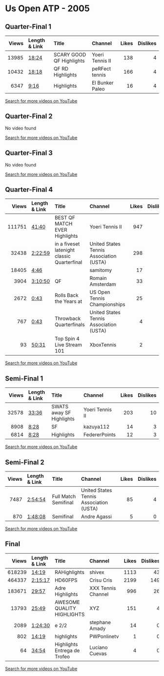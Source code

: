 
# Us Open ATP - 2005

## Quarter-Final 1
|   Views | Length & Link                                        | Title                        | Channel         |   Likes |   Dislikes |
|--------:|:-----------------------------------------------------|:-----------------------------|:----------------|--------:|-----------:|
|   13985 | [18:24](https://www.youtube.com/watch?v=meNliBc4two) | SCARY GOOD   QF   Highlights | Yoeri Tennis II |     138 |          4 |
|   10432 | [18:18](https://www.youtube.com/watch?v=p-nf003rf2g) | QF  RD Highlights            | peRFect tennis  |     166 |          4 |
|    6347 | [9:16](https://www.youtube.com/watch?v=gR9HPnEtP8M)  | Highlights                   | El Bunker Paleo |      16 |          4 |

[Search for more videos on YouTube](https://www.youtube.com/results?search_query=%22us+open%22+%22Federer%22+%22Nalbandian%22+%222005%22+%22highlights%22)     

## Quarter-Final 2
No video found

[Search for more videos on YouTube](https://www.youtube.com/results?search_query=%22us+open%22+%22Hewitt%22+%22Nieminen%22+%222005%22+%22highlights%22)     

## Quarter-Final 3
No video found

[Search for more videos on YouTube](https://www.youtube.com/results?search_query=%22us+open%22+%22Ginepri%22+%22Coria%22+%222005%22+%22highlights%22)     

## Quarter-Final 4
|   Views | Length & Link                                          | Title                                          | Channel                                 |   Likes |   Dislikes |
|--------:|:-------------------------------------------------------|:-----------------------------------------------|:----------------------------------------|--------:|-----------:|
|  111751 | [41:40](https://www.youtube.com/watch?v=IgEtpIM71tg)   | BEST QF MATCH EVER     Highlights              | Yoeri Tennis II                         |     947 |         28 |
|   32438 | [2:22:59](https://www.youtube.com/watch?v=JsBdpJH5RQw) | in a fiveset latenight classic    Quarterfinal | United States Tennis Association (USTA) |     298 |          7 |
|   18405 | [4:46](https://www.youtube.com/watch?v=BAMhwNDwB6Y)    |                                                | samitomy                                |      17 |          1 |
|    3904 | [3:10:50](https://www.youtube.com/watch?v=MgwhwPzQj0A) | QF                                             | Romain Amsterdam                        |      33 |          1 |
|    2672 | [0:43](https://www.youtube.com/watch?v=xid9cCGChY4)    | Rolls Back the Years  at                       | US Open Tennis Championships            |      25 |          2 |
|     767 | [0:43](https://www.youtube.com/watch?v=IrpPmdu5JRo)    | Throwback       Quarterfinals                  | United States Tennis Association (USTA) |       4 |          0 |
|      93 | [50:31](https://www.youtube.com/watch?v=NahDyONywP0)   | Top Spin 4  Live Stream 101                    | XboxTennis                              |       2 |          0 |

[Search for more videos on YouTube](https://www.youtube.com/results?search_query=%22us+open%22+%22Agassi%22+%22Blake%22+%222005%22+%22highlights%22)     

## Semi-Final 1
|   Views | Length & Link                                        | Title                        | Channel         |   Likes |   Dislikes |
|--------:|:-----------------------------------------------------|:-----------------------------|:----------------|--------:|-----------:|
|   32578 | [33:36](https://www.youtube.com/watch?v=6rXMsXehQIE) | SWATS  away  SF   Highlights | Yoeri Tennis II |     203 |         10 |
|    8908 | [8:28](https://www.youtube.com/watch?v=7zcgDJnc2Nw)  | SF                           | kazuya112       |      14 |          3 |
|    6814 | [8:28](https://www.youtube.com/watch?v=w-UfiH2jWlA)  | Highlights                   | FedererPoints   |      12 |          3 |

[Search for more videos on YouTube](https://www.youtube.com/results?search_query=%22us+open%22+%22Federer%22+%22Hewitt%22+%222005%22+%22highlights%22)     

## Semi-Final 2
|   Views | Length & Link                                          | Title                   | Channel                                 |   Likes |   Dislikes |
|--------:|:-------------------------------------------------------|:------------------------|:----------------------------------------|--------:|-----------:|
|    7487 | [2:54:54](https://www.youtube.com/watch?v=RNYJtYbUjbU) | Full Match    Semifinal | United States Tennis Association (USTA) |      85 |          4 |
|     870 | [1:48:08](https://www.youtube.com/watch?v=PQVPsLt4SDs) | Semifinal               | Andre Agassi                            |       5 |          0 |

[Search for more videos on YouTube](https://www.youtube.com/results?search_query=%22us+open%22+%22Agassi%22+%22Ginepri%22+%222005%22+%22highlights%22)     

## Final
|   Views | Length & Link                                          | Title                          | Channel            |   Likes |   Dislikes |
|--------:|:-------------------------------------------------------|:-------------------------------|:-------------------|--------:|-----------:|
|  618239 | [14:19](https://www.youtube.com/watch?v=B-TZeGkEQWc)   | RAHighlights                   | shivex             |    1113 |         43 |
|  464337 | [2:15:17](https://www.youtube.com/watch?v=4Io3tMKo4as) | HD60FPS                        | Crisu Cris         |    2199 |        149 |
|  183671 | [29:57](https://www.youtube.com/watch?v=DycXeYYuEZU)   | Adre  Highlights               | XXX Tennis Channel |     996 |         26 |
|   13793 | [25:49](https://www.youtube.com/watch?v=jujk-DEPIEo)   | AWESOME QUALITY     HIGHLIGHTS | XYZ                |     151 |          4 |
|    2089 | [1:24:30](https://www.youtube.com/watch?v=DKIzF8QGkaY) | e     2/2                      | stephane Amady     |      14 |          0 |
|     802 | [14:19](https://www.youtube.com/watch?v=N-_3Pc40D94)   | highlights                     | PWPonlinetv        |       1 |          0 |
|      64 | [34:54](https://www.youtube.com/watch?v=zFIV_z0qRJg)   | Highlights  Entrega de Trofeo  | Luciano Cuevas     |       4 |          0 |

[Search for more videos on YouTube](https://www.youtube.com/results?search_query=%22us+open%22+%22Federer%22+%22Agassi%22+%222005%22+%22highlights%22)     

